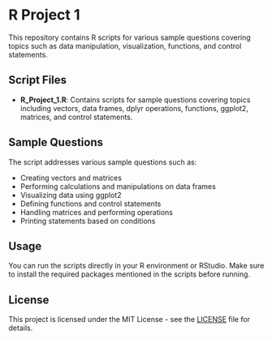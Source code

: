 # R Project 1

This repository contains R scripts for various sample questions covering topics such as data manipulation, visualization, functions, and control statements.

## Script Files

- **R_Project_1.R**: Contains scripts for sample questions covering topics including vectors, data frames, dplyr operations, functions, ggplot2, matrices, and control statements.

## Sample Questions

The script addresses various sample questions such as:

- Creating vectors and matrices
- Performing calculations and manipulations on data frames
- Visualizing data using ggplot2
- Defining functions and control statements
- Handling matrices and performing operations
- Printing statements based on conditions

## Usage

You can run the scripts directly in your R environment or RStudio. Make sure to install the required packages mentioned in the scripts before running.

## License

This project is licensed under the MIT License - see the [LICENSE](LICENSE) file for details.
